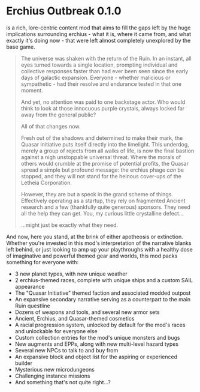# Erchius Outbreak 0.1.0
is a rich, lore-centric content mod that aims to fill the gaps left by the huge implications surrounding erchius - what it is, where it came from, and what exactly it's doing now - that were left almost completely unexplored by the base game.

> The universe was shaken with the return of the Ruin. In an instant, all eyes turned towards a single location, prompting individual and collective responses faster than had ever been seen since the early days of galactic expansion. Everyone - whether malicious or sympathetic - had their resolve and endurance tested in that one moment.
> 
> And yet, no attention was paid to one backstage actor. Who would think to look at those innocuous purple crystals, always locked far away from the general public?
> 
> All of that changes now.
> 
> Fresh out of the shadows and determined to make their mark, the Quasar Initiative puts itself directly into the limelight. This underdog, merely a group of rejects from all walks of life, is now the final bastion against a nigh unstoppable universal threat. Where the morals of others would crumble at the promise of potential profits, the Quasar spread a simple but profound message: the erchius phage _can_ be stopped, and they will not stand for the heinous cover-ups of the Letheia Corporation.
> 
> However, they are but a speck in the grand scheme of things. Effectively operating as a startup, they rely on fragmented Ancient research and a few (thankfully quite generous) sponsors. They need all the help they can get. You, my curious little crystalline defect...
> 
> ...might just be exactly what they need.

And now, here you stand, at the brink of either apotheosis or extinction. Whether you're invested in this mod's interpretation of the narrative blanks left behind, or just looking to amp up your playthroughs with a healthy dose of imaginative and powerful themed gear and worlds, this mod packs something for everyone with:
* 3 new planet types, with new unique weather
* 2 erchius-themed races, complete with unique ships and a custom SAIL appearance
* The "Quasar Initiative" themed faction and associated modded outpost
* An expansive secondary narrative serving as a counterpart to the main Ruin questline
* Dozens of weapons and tools, and several new armor sets
* Ancient, Erchius, and Quasar-themed cosmetics
* A racial progression system, unlocked by default for the mod's races and unlockable for everyone else
* Custom collection entries for the mod's unique monsters and bugs
* New augments and EPPs, along with new multi-level hazard types
* Several new NPCs to talk to and buy from
* An expansive block and object list for the aspiring or experienced builder
* Mysterious new microdungeons
* Challenging instance missions
* And something that's not quite right...?